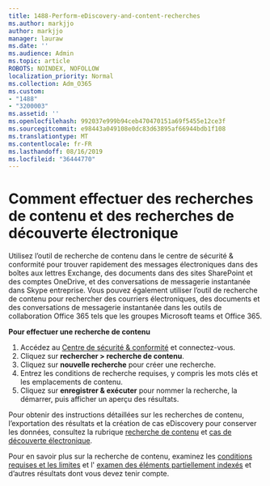 ```yaml
---
title: 1488-Perform-eDiscovery-and-content-recherches
ms.author: markjjo
author: markjjo
manager: lauraw
ms.date: ''
ms.audience: Admin
ms.topic: article
ROBOTS: NOINDEX, NOFOLLOW
localization_priority: Normal
ms.collection: Adm_O365
ms.custom:
- "1488"
- "3200003"
ms.assetid: ''
ms.openlocfilehash: 992037e999b94ceb470470151a69f5455e12ce3f
ms.sourcegitcommit: e98443a049108e0dc83d63895af66944bdb1f108
ms.translationtype: MT
ms.contentlocale: fr-FR
ms.lasthandoff: 08/16/2019
ms.locfileid: "36444770"
---
```

# <a name="how-to-perform-content-searches-and-ediscovery-searches"></a>Comment effectuer des recherches de contenu et des recherches de découverte électronique

Utilisez l’outil de recherche de contenu dans le centre de sécurité & conformité pour trouver rapidement des messages électroniques dans des boîtes aux lettres Exchange, des documents dans des sites SharePoint et des comptes OneDrive, et des conversations de messagerie instantanée dans Skype entreprise. Vous pouvez également utiliser l’outil de recherche de contenu pour rechercher des courriers électroniques, des documents et des conversations de messagerie instantanée dans les outils de collaboration Office 365 tels que les groupes Microsoft teams et Office 365.

**Pour effectuer une recherche de contenu**

1. Accédez au [Centre de sécurité & conformité](https://protection.office.com) et connectez-vous.
2. Cliquez sur **rechercher > recherche de contenu**.
3. Cliquez sur **nouvelle recherche** pour créer une recherche.
4. Entrez les conditions de recherche requises, y compris les mots clés et les emplacements de contenu.  
5. Cliquez sur **enregistrer & exécuter** pour nommer la recherche, la démarrer, puis afficher un aperçu des résultats.

Pour obtenir des instructions détaillées sur les recherches de contenu, l’exportation des résultats et la création de cas eDiscovery pour conserver les données, consultez la rubrique [recherche de contenu](https://docs.microsoft.com/en-us/office365/securitycompliance/content-search) et [cas de découverte électronique](https://docs.microsoft.com/en-us/office365/securitycompliance/ediscovery-cases).

Pour en savoir plus sur la recherche de contenu, examinez les [conditions requises et les limites](https://docs.microsoft.com/en-us/office365/securitycompliance/limits-for-content-search) et l' [examen des éléments partiellement indexés](https://docs.microsoft.com/en-us/office365/securitycompliance/investigating-partially-indexed-items-in-ediscovery) et d’autres résultats dont vous devez tenir compte.
